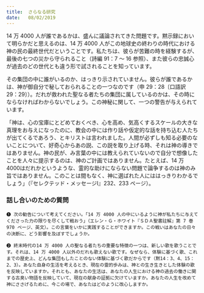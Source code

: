 ```yaml
---
title:  さらなる研究
date:   08/02/2019
---
```


14 万 4000 人が誰であるかは、盛んに議論されてきた問題です。黙示録において明らかだと思えるのは、14 万 4000 人がこの地球史の終わりの時代における神の民の最終世代だということです。私たちは、彼らが苦難の時を経験するが、最後の七つの災から守られること（詩編 91：7 ～ 16 参照）、また彼らの忠誠心が過去のどの世代とも違う形で試されることを知っています。

その集団の中に誰がいるのか、はっきり示されていません。彼らが誰であるかは、神が御自分で秘しておられることの一つなのです（申 29：28〔口語訳 29：29〕）。だれが救われた聖なる者たちの集団に属しているのかは、その時にならなければわからないでしょう。この神秘に関して、一つの警告が与えられています。

「神は、心の宝庫にとどめておくべき、心を高め、気高くするスケールの大きな真理をお与えになったのに、教会の中には作り話や仮定的な話を持ち込む人たちが出てくるであろう、とキリストは言われました。人間が必ずしも知る必要のないことについて、好奇心からあの説、この説を取り上げる時、それは神の導きではありません。神の民が、み言葉の中には教えられていないので自分で想像したことを人々に提示するのは、神のご計画ではありません。たとえば、14 万 4000はだれかというような、霊的な助けにならない問題で論争するのは神のみ旨ではありません。このことは間もなく、神に選ばれた人にははっきりわかるでしょう」（『セレクテッド・メッセージⅠ』232、233 ページ）。

### 話し合いのための質問

`❶ 次の勧告について考えてください。「14 万 4000 人の中にいるように神が私たちに与えてくださった力の限りを尽くして戦おう」（エレン・Ｇ・ホワイト『ＳＤＡ聖書註解』第 7 巻 970 ページ、英文）。この言葉をいかに実践することができますか。この戦いはあなたの日々の決断に、どう影響を及ぼすでしょうか。`

`❷ 終末時代の14 万 4000 人の聖なる者たちの重要な特徴の一つは、新しい歌を歌うことです。それは、14 万 4000 人以外のだれも歌えない歌です。なぜなら、体験に基づく歌、これまでの歴史上、どんな集団もしたことのない体験に基づく歌だからです（黙14：3、4、15：2、3）。あなた自身の生活を考えるとき、現在の霊的歩みは、神との生き生きとした体験の歌を反映していますか。それとも、あなたの生活は、あなたの人生における神の過去の働きに関する古臭い物語を反映していて、現在の献身の証拠に欠けていますか。あなたの人生を改めて神にささげるために、今この場で、あなたはどのように改心しますか。`